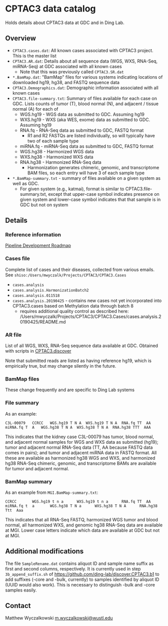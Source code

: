 # CPTAC3 data catalog

Holds details about CPTAC3 data at GDC and in Ding Lab.

## Overview 

* `CPTAC3.cases.dat`: All known cases associated with CPTAC3 project.  This is the master list
* `CPTAC3.AR.dat`: Details about all sequence data (WGS, WXS, RNA-Seq, miRNA-Seq) at GDC associated with all known cases
    * Note that this was previously called `CPTAC3.SR.dat`
* `*.BamMap.dat`: "BamMap" files for various systems indicating locations of downloaded hg19, hg38, and FASTQ sequence data
* `CPTAC3.Demographics.dat`: Demographic information associated with all known cases
* `CPTAC3.file-summary.txt`: Summary of files available for each case on GDC. Lists counts of tumor (T), blood normal (N), and adjacent / tissue normal (A) for each of
    * WGS.hg19 - WGS data as submitted to GDC.  Assuming hg19
    * WXS.hg19 - WXS (aka WES, exome) data as submitted to GDC.  Assuming hg19
    * RNA.fq - RNA-Seq data as submitted to GDC, FASTQ format
        * R1 and R2 FASTQs are listed individually, so will typically have two of each sample type
    * miRNA.fq - miRNA-Seq data as submitted to GDC, FASTQ format
    * WGS.hg38 - Harmonized WGS data
    * WXS.hg38 - Harmonized WXS data
    * RNA.hg38 - Harmonized RNA-Seq data
        * Harmonization generates chimeric, genomic, and transcriptome BAM files, so each entry will have 3 of each sample type
* `*.BamMap-summary.txt` - summary of files available on a given system as well as GDC.
    * For given system (e.g., katmai), format is similar to CPTAC3.file-summary.txt, except that upper-case symbol indicates presence on given system
      and lower-case symbol indicates that that sample is in GDC but not on system


## Details
### Reference information

[Pipeline Development Roadmap](https://docs.google.com/spreadsheets/d/1Q0GdJpyqJAJBAwk7VkI0Jbqtyldnm4qRjwLjxgLLxRE/edit?usp=drive_web&ouid=101417742046588217932)

### Cases file

Complete list of cases and their diseases, collected from various emails.
See `shiso:/Users/mwyczalk/Projects/CPTAC3/CPTAC3.Cases`
* `cases.analysis`
* `cases.analysis.HarmonizationBatch2`
* `cases.analysis.011518`
* `cases.analysis.20190425` - contains new cases not yet incorporated into CPTAC3.cases based on Methylation data through batch 8
  * requires additional quality control as described here: /Users/mwyczalk/Projects/CPTAC3/CPTAC3.Cases/cases.analysis.20190425/README.md

### AR file

List of all WGS, WXS, RNA-Seq sequence data available at GDC.  Obtained with 
scripts in [CPTAC3.discover](https://github.com/ding-lab/discover.CPTAC3.b1)

Note that submitted reads are listed as having reference hg19, which is empirically
true, but may change silently in the future.

### BamMap files

These change frequently and are specific to Ding Lab systems

### File summary
As an example:
```
C3L-00079   CCRCC   WGS.hg19 T N A  WXS.hg19 T N A  RNA.fq TT  AA   miRNA.fq T  A   WGS.hg38 T N A  WXS.hg38 T N A  RNA.hg38 TTT  AAA
```
This indicates that the kidney case C3L-00079 has tumor, blood normal, and adjacent normal samples for WGS and WXS data as submitted (hg19);
tumor and adjacent normal RNA-Seq data (TT, AA because FASTQ data comes in pairs); and tumor and adjacent miRNA data in FASTQ format.  All
these are available as harmonized hg38 WGS and WXS, and harmonized hg38 RNA-Seq chimeric, genomic, and transcriptome BAMs are available 
for tumor and adjacent normal.

### BamMap summary
As an example from `MGI.BamMap-summary.txt`:
```
CCRCC	    WGS.hg19 t n a	    WXS.hg19 t n a	    RNA.fq TT  AA	    miRNA.fq t  a	    WGS.hg38 T N a	    WXS.hg38 T N A	    RNA.hg38 Ttt  Aaa
```
This indicates that all RNA-Seq FASTQ, harmonized WGS tumor and blood normal, all harmonized WXS, and genomic hg38 RNA-Seq data are available at MGI.
Lower case letters indicate which data are available at GDC but not at MGI. 


## Additional modifications

The file `SampleRename.dat` contains aliquot ID and sample name suffix as first and second columns, respectively.
It is currently used in step `3b_append_suffix.sh` of https://github.com/ding-lab/discover.CPTAC3.b1 to add suffixes (-core and -bulk, currently)
to samples identified by aliquot ID (UUID would also work).  This is necessary to distinguish -bulk and -core samples easily.

## Contact

Matthew Wyczalkowski <m.wyczalkowski@wustl.edu>
